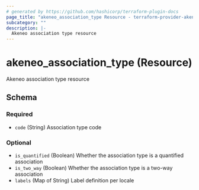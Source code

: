 ```yaml
---
# generated by https://github.com/hashicorp/terraform-plugin-docs
page_title: "akeneo_association_type Resource - terraform-provider-akeneo"
subcategory: ""
description: |-
  Akeneo association type resource
---
```


# akeneo_association_type (Resource)

Akeneo association type resource



<!-- schema generated by tfplugindocs -->
## Schema

### Required

- `code` (String) Association type code

### Optional

- `is_quantified` (Boolean) Whether the association type is a quantified association
- `is_two_way` (Boolean) Whether the association type is a two-way association
- `labels` (Map of String) Label definition per locale
